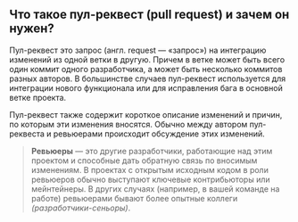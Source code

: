 ## Что такое пул-реквест (pull request) и зачем он нужен?

Пул-реквест это запрос (англ. request — «запрос») на интеграцию изменений из одной ветки в другую. Причем в ветке может быть всего один коммит одного разработчика, а может быть несколько коммитов разных авторов. В большинстве случаев пул-реквест используется для интеграции нового функционала или для исправления бага в основной ветке проекта.

Пул-реквест также содержит короткое описание изменений и причин, по которым эти изменения вносятся. Обычно между автором пул-реквеста и ревьюерами происходит обсуждение этих изменений.

>**Ревьюеры** — это другие разработчики, работающие над этим проектом и способные дать обратную связь по вносимым изменениям. В проектах с открытым исходным кодом в роли ревьюеров обычно выступают ключевые контрибьюторы или мейнтейнеры. В других случаях (например, в вашей команде на работе) ревьюерами бывают более опытные коллеги *(разработчики-сеньоры)*.

